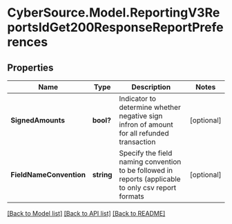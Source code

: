 # CyberSource.Model.ReportingV3ReportsIdGet200ResponseReportPreferences
## Properties

Name | Type | Description | Notes
------------ | ------------- | ------------- | -------------
**SignedAmounts** | **bool?** | Indicator to determine whether negative sign infron of amount for all refunded transaction | [optional] 
**FieldNameConvention** | **string** | Specify the field naming convention to be followed in reports (applicable to only csv report formats | [optional] 

[[Back to Model list]](../README.md#documentation-for-models) [[Back to API list]](../README.md#documentation-for-api-endpoints) [[Back to README]](../README.md)

